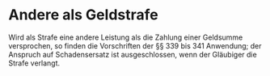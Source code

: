 # Andere als Geldstrafe

Wird als Strafe eine andere Leistung als die Zahlung einer Geldsumme versprochen, so finden die Vorschriften der §§ 339 bis 341 Anwendung; der Anspruch auf Schadensersatz ist ausgeschlossen, wenn der Gläubiger die Strafe verlangt.